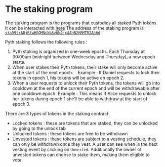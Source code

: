 # The staking program

The staking program is the programs that custodies all staked Pyth tokens. 
It can be interacted with [here](https://staking.pyth.network/staking)
The address of the staking program is [`sta99txADjRfwHQQMNckb8vUN4jcAAhN2HBMTR2Ah6d`](https://explorer.solana.com/address/sta99txADjRfwHQQMNckb8vUN4jcAAhN2HBMTR2Ah6d)

Pyth staking follows the following rules : 

1. Pyth staking is organized in one-week epochs. Each Thursday at 00:00am (midnight between Wednesday and Thursday), a new epoch starts. 
2. When user stakes their Pyth tokens, their stake will only become active at the start of the next epoch.   
Example : If Daniel requests to lock their tokens in epoch 1, his tokens will be active on epoch 2.
3. When a user requests to unlock their Pyth tokens, the tokens will go into cooldown at the end of the current epoch and will be withdrawable after one cooldown epoch.
Example : This means if Alice requests to unlock her tokens during epoch 1 she'll be able to withdraw at the start of epoch 3. 

There are 3 types of tokens in the staking contract:
- Locked tokens : these are tokens that are staked, they can be unlocked by going to the unlock tab
- Unlocked tokens : these tokens are free to be withdrawn
- Unvested tokens : these tokens are subject to a vesting schedule, they can only be withdrawn once they vest. A user can see when is the next vesting event by clicking on `Unvested`. Additionally the owner of unvested tokens can choose to stake them, making them eligible to vote.
